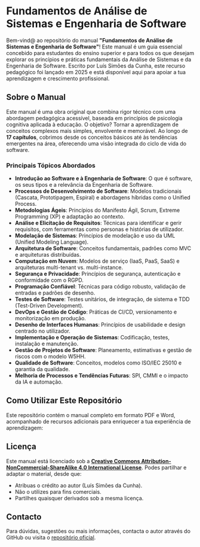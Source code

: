 # Fundamentos de Análise de Sistemas e Engenharia de Software

Bem-vind@ ao repositório do manual **"Fundamentos de Análise de Sistemas e Engenharia de Software"**! Este manual é um guia essencial concebido para estudantes do ensino superior e para todos os que desejam explorar os princípios e práticas fundamentais da Análise de Sistemas e da Engenharia de Software. Escrito por Luís Simões da Cunha, este recurso pedagógico foi lançado em 2025 e está disponível aqui para apoiar a tua aprendizagem e crescimento profissional.

## Sobre o Manual

Este manual é uma obra original que combina rigor técnico com uma abordagem pedagógica acessível, baseada em princípios de psicologia cognitiva aplicada à educação. O objetivo? Tornar a aprendizagem de conceitos complexos mais simples, envolvente e memorável. Ao longo de **17 capítulos**, cobrimos desde os conceitos básicos até às tendências emergentes na área, oferecendo uma visão integrada do ciclo de vida do software.

### Principais Tópicos Abordados

- **Introdução ao Software e à Engenharia de Software**: O que é software, os seus tipos e a relevância da Engenharia de Software.
- **Processos de Desenvolvimento de Software**: Modelos tradicionais (Cascata, Prototipagem, Espiral) e abordagens híbridas como o Unified Process.
- **Metodologias Ágeis**: Princípios do Manifesto Ágil, Scrum, Extreme Programming (XP) e adaptação ao contexto.
- **Análise e Elicitação de Requisitos**: Técnicas para identificar e gerir requisitos, com ferramentas como personas e histórias de utilizador.
- **Modelação de Sistemas**: Princípios de modelação e uso da UML (Unified Modeling Language).
- **Arquitetura de Software**: Conceitos fundamentais, padrões como MVC e arquiteturas distribuídas.
- **Computação em Nuvem**: Modelos de serviço (IaaS, PaaS, SaaS) e arquiteturas multi-tenant vs. multi-instance.
- **Segurança e Privacidade**: Princípios de segurança, autenticação e conformidade com o RGPD.
- **Programação Confiável**: Técnicas para código robusto, validação de entradas e padrões de desenho.
- **Testes de Software**: Testes unitários, de integração, de sistema e TDD (Test-Driven Development).
- **DevOps e Gestão de Código**: Práticas de CI/CD, versionamento e monitorização em produção.
- **Desenho de Interfaces Humanas**: Princípios de usabilidade e design centrado no utilizador.
- **Implementação e Operação de Sistemas**: Codificação, testes, instalação e manutenção.
- **Gestão de Projetos de Software**: Planeamento, estimativas e gestão de riscos com o modelo W5HH.
- **Qualidade de Software**: Conceitos, modelos como ISO/IEC 25010 e garantia da qualidade.
- **Melhoria de Processos e Tendências Futuras**: SPI, CMMI e o impacto da IA e automação.

## Como Utilizar Este Repositório

Este repositório contém o manual completo em formato PDF e Word, acompanhado de recursos adicionais para enriquecer a tua experiência de aprendizagem:

## Licença

Este manual está licenciado sob a **[Creative Commons Attribution-NonCommercial-ShareAlike 4.0 International License](http://creativecommons.org/licenses/by-nc-sa/4.0/)**. Podes partilhar e adaptar o material, desde que:

- Atribuas o crédito ao autor (Luís Simões da Cunha).
- Não o utilizes para fins comerciais.
- Partilhes quaisquer derivados sob a mesma licença.

## Contacto

Para dúvidas, sugestões ou mais informações, contacta o autor através do GitHub ou visita o [repositório oficial](https://github.com/luiscunhacsc/ASES). 

